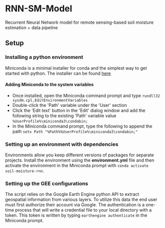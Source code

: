# RNN-SM-Model
Recurrent Neural Network model for remote sensing-based soil moisture estimation + data pipeline

## Setup

### Installing a python environment
Miniconda is a minimal installer for conda and the simplest way to get started with python. The installer can be found [here](https://docs.conda.io/en/latest/miniconda.html)

#### Adding Miniconda to the system variables
  * Once installed, open the Miniconda command prompt and type `rundll32 sysdm.cpl,EditEnvironmentVariables`
  * Double-click the 'Path' variable under the 'User' section
  * Click the 'Edit text' button in the 'Edit' dialog window and add the following string to the existing 'Path' variable value `%UserProfile%\miniconda3\condabin;`
  * In the Miniconda command prompt, type the following to append the path `setx Path "%Path%%UserProfile%\miniconda3\condabin;"`

### Setting up an environment with dependencies
Environments allow you keep different versions of packages for separate projects. Install the environment using the **environment.yml** file and then activate the environment in the Miniconda prompt with `conda activate soil-moisture-rnn`.

### Setting up the GEE configurations
The script relies on the Google Earth Engine python API to extract geospatial information from various layers. To utilize this data the end user must first authorize their account via Google. The authentication is a one-time process that will write a credential file to your local directory with a token. This token is written by typing `earthengine authenticate` in the Miniconda prompt.
